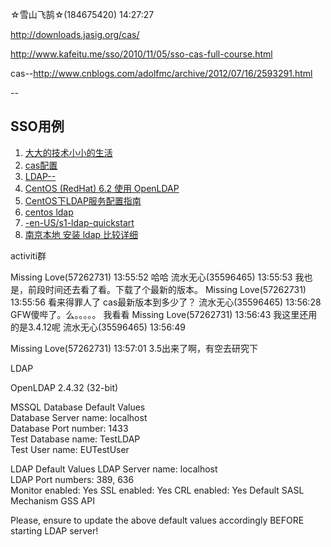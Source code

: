 ☆雪山飞鹄☆(184675420)  14:27:27

http://downloads.jasig.org/cas/

http://www.kafeitu.me/sso/2010/11/05/sso-cas-full-course.html

cas--http://www.cnblogs.com/adolfmc/archive/2012/07/16/2593291.html

--

## SSO用例
1. [大大的技术小小的生活](http://www.micmiu.com/enterprise-app/sso/sso-cas-sample/)
2. [cas配置](https://wiki.jasig.org/display/CASUM/End-to-end+Windows+Example) 
3. [LDAP--](http://linux.chinaitlab.com/administer/726439.html)
4. [CentOS (RedHat) 6.2 使用 OpenLDAP](http://www.storageonline.com.cn/rec-posts/the-ldap-authentication-the-red-hat-an-an-enterprise-linux-centos-6-2/)
5. [CentOS下LDAP服务配置指南](http://blog.163.com/jgh2008@126/blog/static/28596246201132892544805/)
6. [centos ldap](http://blog.chinaunix.net/uid-26867092-id-3196669.html)
7. [-en-US/s1-ldap-quickstart](http://www.centos.org/docs/5/html/Deployment_Guide-en-US/s1-ldap-quickstart.html)
8. [南京本地 安装 ldap 比较详细](http://kicklinux.com/tag/ldap/)

activiti群

Missing Love(57262731)  13:55:52
哈哈
流水无心(35596465)  13:55:53
我也是，前段时间还去看了看。下载了个最新的版本。
Missing Love(57262731)  13:55:56
看来得罪人了
cas最新版本到多少了？
流水无心(35596465)  13:56:28
GFW傻哔了。么。。。。。
我看看
Missing Love(57262731)  13:56:43
我这里还用的是3.4.12呢
流水无心(35596465)  13:56:49

Missing Love(57262731)  13:57:01
3.5出来了啊，有空去研究下

LDAP

OpenLDAP 2.4.32 (32-bit)

MSSQL Database Default Values  
Database Server name:	localhost	
Database Port number:	1433	
Test Database name:	TestLDAP	
Test User name:	EUTestUser	

LDAP Default Values	
LDAP Server name:	localhost	
LDAP Port numbers:	389, 636	
Monitor enabled:	Yes	
SSL enabled:	Yes	
CRL enabled:	Yes	
Default SASL Mechanism	GSS API	


Please, ensure to update the above default values accordingly BEFORE starting LDAP server!
